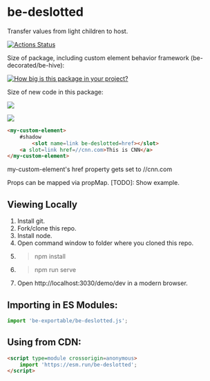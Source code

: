# be-deslotted

Transfer values from light children to host.



[![Actions Status](https://github.com/bahrus/be-deslotted/workflows/CI/badge.svg)](https://github.com/bahrus/be-deslotted/actions?query=workflow%3ACI)

Size of package, including custom element behavior framework (be-decorated/be-hive):

[![How big is this package in your project?](https://img.shields.io/bundlephobia/minzip/be-deslotted?style=for-the-badge)](https://bundlephobia.com/result?p=be-deslotted)

Size of new code in this package:

<img src="http://img.badgesize.io/https://cdn.jsdelivr.net/npm/be-deslotted?compression=gzip">

<a href="https://nodei.co/npm/be-deslotted/"><img src="https://nodei.co/npm/be-deslotted.png"></a>

```html
<my-custom-element>
    #shadow
        <slot name=link be-deslotted=href></slot>
    <a slot=link href=//cnn.com>This is CNN</a>
</my-custom-element>
```

my-custom-element's href property gets set to //cnn.com

Props can be mapped via propMap.  [TODO]:  Show example.

## Viewing Locally

1.  Install git.
2.  Fork/clone this repo.
3.  Install node.
4.  Open command window to folder where you cloned this repo.
5.  > npm install
6.  > npm run serve
7.  Open http://localhost:3030/demo/dev in a modern browser.

## Importing in ES Modules:

```JavaScript
import 'be-exportable/be-deslotted.js';
```

## Using from CDN:

```html
<script type=module crossorigin=anonymous>
    import 'https://esm.run/be-deslotted';
</script>
```